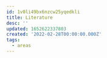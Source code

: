 ```yaml
---
id: 1v0li49bx6nzcw25yqedkli
title: Literature
desc: ''
updated: 1652622337803
created: '2022-02-28T00:00:00.000Z'
tags:
  - areas
---
```


